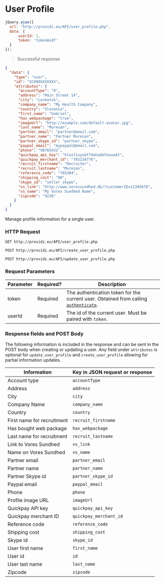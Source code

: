 # User Profile

```js
jQuery.ajax({
  url: "http://providi.eu/API/user_profile.php",
  data: {
      userId: 1,
      token: 'tokenAsdf'
  }
});
```

> Successful response

```json
{
  "data": {
    "type": "user",
    "id": "SC000XXXXXXX",
    "attributes": {
      "accountType": "0",
      "address": "Main Street 14",
      "city": "Lovkotsk",
      "company_name": "My Health Company",
      "country": "Slovenia",
      "first_name": "Gabriel",
      "has_webpackage": "true",
      "imageUrl": "http://example.com/default-avatar.jpg",
      "last_name": "Muresan",
      "partner_email": "partner@email.com",
      "partner_name": "Partner Muresan",
      "partner_skype_id": "partner_skype",
      "paypal_email": "mypaypal@email.com",
      "phone": "98765432",
      "quickpay_api_key": "klusfiuysbf74oha4bfauua42",
      "quickpay_merchant_id": "765234776",
      "recruit_firstname": "Recruiter",
      "recruit_lastname": "Muresan",
      "reference_code": "765384",
      "shipping_cost": "80",
      "skype_id": "seller_skype",
      "vs_link": "http://www.voressundhed.dk/?customerID=12345678",
      "vs_name": "My Vores Sundhed Name",
      "zipcode": "9230"
    }
  }
}
```

Manage profile information for a single user.

### HTTP Request
`GET http://providi.eu/API/user_profile.php`

`POST http://providi.eu/API/create_user_profile.php`

`POST http://providi.eu/API/update_user_profile.php`

### Request Parameters
Parameter | Required? | Description
--------- | --------- | -----------
token     | Required  | The authentication token for the current user. Obtained from calling [`authenticate`](#authentication).
userId    | Required  | The id of the current user. Must be paired with `token`.

### Response fields and POST Body
The following information is included in the response and can be sent in the POST body when creating or updating a user. Any field under `attributes` is optional for `update_user_profile` and `create_user_profile` allowing for partial information updates.

| Information                | Key in JSON request or response
| -------------------------- | -------------------------------
| Account type               | `accountType`
| Address                    | `address`
| City                       | `city`
| Company Name               | `company_name`
| Country                    | `country`
| First name for recruitment | `recruit_firstname`
| Has bought web package     | `has_webpackage`
| Last name for recruitment  | `recruit_lastname`
| Link to Vores Sundhed      | `vs_link`
| Name on Vores Sundhed      | `vs_name`
| Partner email              | `partner_email`
| Partner name               | `partner_name`
| Partner Skype id           | `partner_skype_id`
| Paypal email               | `paypal_email`
| Phone                      | `phone`
| Profile image URL          | `imageUrl`
| Quickpay API key           | `quickpay_api_key`
| Quickpay merchant ID       | `quickpay_merchant_id`
| Reference code             | `reference_code`
| Shipping cost              | `shipping_cost`
| Skype id                   | `skype_id`
| User first name            | `first_name`
| User id                    | `id`
| User last name             | `last_name`
| Zipcode                    | `zipcode`

